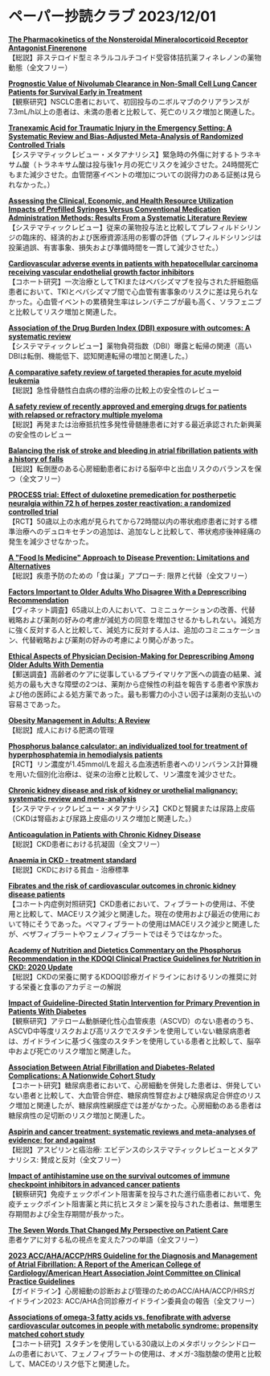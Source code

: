 # ペーパー抄読クラブ 2023/12/01

[**The Pharmacokinetics of the Nonsteroidal Mineralocorticoid Receptor Antagonist Finerenone**](https://pubmed.ncbi.nlm.nih.gov/37875671/)  
【総説】非ステロイド型ミネラルコルチコイド受容体拮抗薬フィネレノンの薬物動態（全文フリー）

[**Prognostic Value of Nivolumab Clearance in Non-Small Cell Lung Cancer Patients for Survival Early in Treatment**](https://pubmed.ncbi.nlm.nih.gov/37856040/)  
【観察研究】NSCLC患者において、初回投与のニボルマブのクリアランスが7.3mL/h以上の患者は、未満の患者と比較して、死亡のリスク増加と関連した。

[**Tranexamic Acid for Traumatic Injury in the Emergency Setting: A Systematic Review and Bias-Adjusted Meta-Analysis of Randomized Controlled Trials**](https://pubmed.ncbi.nlm.nih.gov/37999653/)  
【システマティックレビュー・メタアナリシス】緊急時の外傷に対するトラネキサム酸（トラネキサム酸は投与後1ヶ月の死亡リスクを減少させた。24時間死亡もまた減少させた。血管閉塞イベントの増加についての説得力のある証拠は見られなかった。）

[**Assessing the Clinical, Economic, and Health Resource Utilization Impacts of Prefilled Syringes Versus Conventional Medication Administration Methods: Results From a Systematic Literature Review**](https://pubmed.ncbi.nlm.nih.gov/38014840/)  
【システマティックレビュー】従来の薬物投与法と比較してプレフィルドシリンジの臨床的、経済的および医療資源活用の影響の評価（プレフィルドシリンジは投薬過誤、有害事象、損失および準備時間を一貫して減少させた。）

[**Cardiovascular adverse events in patients with hepatocellular carcinoma receiving vascular endothelial growth factor inhibitors**](https://pubmed.ncbi.nlm.nih.gov/38009283/)  
【コホート研究】一次治療としてTKIまたはベバシズマブを投与された肝細胞癌患者において、TKIとベバシズマブ間で心血管有害事象のリスクに差は見られなかった。心血管イベントの累積発生率はレンバチニブが最も高く、ソラフェニブと比較してリスク増加と関連した。

[**Association of the Drug Burden Index (DBI) exposure with outcomes: A systematic review**](https://pubmed.ncbi.nlm.nih.gov/38006299/)  
【システマティックレビュー】薬物負荷指数（DBI）曝露と転帰の関連（高いDBIは転倒、機能低下、認知関連転帰の増加と関連した。）

[**A comparative safety review of targeted therapies for acute myeloid leukemia**](https://pubmed.ncbi.nlm.nih.gov/38014918/)  
【総説】急性骨髄性白血病の標的治療の比較上の安全性のレビュー

[**A safety review of recently approved and emerging drugs for patients with relapsed or refractory multiple myeloma**](https://pubmed.ncbi.nlm.nih.gov/37906232/)  
【総説】再発または治療抵抗性多発性骨髄腫患者に対する最近承認された新興薬の安全性のレビュー

[**Balancing the risk of stroke and bleeding in atrial fibrillation patients with a history of falls**](https://pubmed.ncbi.nlm.nih.gov/37860853/)  
【総説】転倒歴のある心房細動患者における脳卒中と出血リスクのバランスを保つ（全文フリー）

[**PROCESS trial: Effect of duloxetine premedication for postherpetic neuralgia within 72 h of herpes zoster reactivation: a randomized controlled trial**](https://pubmed.ncbi.nlm.nih.gov/38015658/)  
【RCT】50歳以上の水疱が見られてから72時間以内の帯状疱疹患者に対する標準治療へのデュロキセチンの追加は、追加なしと比較して、帯状疱疹後神経痛の発生を減少させなかった。

[**A "Food Is Medicine" Approach to Disease Prevention: Limitations and Alternatives**](https://pubmed.ncbi.nlm.nih.gov/38032668/)  
【総説】疾患予防のための「食は薬」アプローチ: 限界と代替（全文フリー）

[**Factors Important to Older Adults Who Disagree With a Deprescribing Recommendation**](https://pubmed.ncbi.nlm.nih.gov/37819657/)  
【ヴィネット調査】65歳以上の人において、コミニュケーションの改善、代替戦略および薬剤の好みの考慮が減処方の同意を増加させるかもしれない。減処方に強く反対する人と比較して、減処方に反対する人は、追加のコミニュケーション、代替戦略および薬剤の好みの考慮により関心があった。

[**Ethical Aspects of Physician Decision-Making for Deprescribing Among Older Adults With Dementia**](https://pubmed.ncbi.nlm.nih.gov/37787993/)  
【郵送調査】高齢者のケアに従事しているプライマリケア医への調査の結果、減処方の最も大きな障壁の2つは、薬剤から症候性の利益を報告する患者や家族および他の医師による処方薬であった。最も影響力の小さい因子は薬剤の支払いの容易さであった。

[**Obesity Management in Adults: A Review**](https://pubmed.ncbi.nlm.nih.gov/38015216/)  
【総説】成人における肥満の管理

[**Phosphorus balance calculator: an individualized tool for treatment of hyperphosphatemia in hemodialysis patients**](https://pubmed.ncbi.nlm.nih.gov/38037501/)  
【RCT】リン濃度が1.45mmol/Lを超える血液透析患者へのリンバランス計算機を用いた個別化治療は、従来の治療と比較して、リン濃度を減少させた。

[**Chronic kidney disease and risk of kidney or urothelial malignancy: systematic review and meta-analysis**](https://pubmed.ncbi.nlm.nih.gov/38037426/)  
【システマティックレビュー・メタアナリシス】CKDと腎臓または尿路上皮癌（CKDは腎癌および尿路上皮癌のリスク増加と関連した。）

[**Anticoagulation in Patients with Chronic Kidney Disease**](https://pubmed.ncbi.nlm.nih.gov/38035566/)  
【総説】CKD患者における抗凝固（全文フリー）

[**Anaemia in CKD - treatment standard**](https://pubmed.ncbi.nlm.nih.gov/38012124/)  
【総説】CKDにおける貧血 - 治療標準

[**Fibrates and the risk of cardiovascular outcomes in chronic kidney disease patients**](https://pubmed.ncbi.nlm.nih.gov/38012115/)  
【コホート内症例対照研究】CKD患者において、フィブラートの使用は、不使用と比較して、MACEリスク減少と関連した。現在の使用および最近の使用において特にそうであった。ペマフィブラートの使用はMACEリスク減少と関連したが、ベザフィブラートやフェノフィブラートではそうではなかった。

[**Academy of Nutrition and Dietetics Commentary on the Phosphorus Recommendation in the KDOQI Clinical Practice Guidelines for Nutrition in CKD: 2020 Update**](https://pubmed.ncbi.nlm.nih.gov/38007185/)  
【総説】CKDの栄養に関するKDOQI診療ガイドラインにおけるリンの推奨に対する栄養と食事のアカデミーの解説

[**Impact of Guideline-Directed Statin Intervention for Primary Prevention in Patients With Diabetes**](https://pubmed.ncbi.nlm.nih.gov/37851356/)  
【観察研究】アテローム動脈硬化性心血管疾患（ASCVD）のない患者のうち、ASCVD中等度リスクおよび高リスクでスタチンを使用していない糖尿病患者は、ガイドラインに基づく強度のスタチンを使用している患者と比較して、脳卒中および死亡のリスク増加と関連した。

[**Association Between Atrial Fibrillation and Diabetes-Related Complications: A Nationwide Cohort Study**](https://pubmed.ncbi.nlm.nih.gov/37851370/)  
【コホート研究】糖尿病患者において、心房細動を併発した患者は、併発していない患者と比較して、大血管合併症、糖尿病性腎症および糖尿病足合併症のリスク増加と関連したが、糖尿病性網膜症では差がなかった。心房細動のある患者は糖尿病性の足切断のリスク増加と関連した。

[**Aspirin and cancer treatment: systematic reviews and meta-analyses of evidence: for and against**](https://pubmed.ncbi.nlm.nih.gov/38030748/)  
【総説】アスピリンと癌治療: エビデンスのシステマティックレビューとメタアナリシス: 賛成と反対（全文フリー）

[**Impact of antihistamine use on the survival outcomes of immune checkpoint inhibitors in advanced cancer patients**](https://pubmed.ncbi.nlm.nih.gov/38018837/)  
【観察研究】免疫チェックポイント阻害薬を投与された進行癌患者において、免疫チェックポイント阻害薬と共に抗ヒスタミン薬を投与された患者は、無増悪生存期間および全生存期間が長かった。

[**The Seven Words That Changed My Perspective on Patient Care**](https://pubmed.ncbi.nlm.nih.gov/38012045/)  
患者ケアに対する私の視点を変えた7つの単語（全文フリー）

[**2023 ACC/AHA/ACCP/HRS Guideline for the Diagnosis and Management of Atrial Fibrillation: A Report of the American College of Cardiology/American Heart Association Joint Committee on Clinical Practice Guidelines**](https://pubmed.ncbi.nlm.nih.gov/38033089/)  
【ガイドライン】心房細動の診断および管理のためのACC/AHA/ACCP/HRSガイドライン2023: ACC/AHA合同診療ガイドライン委員会の報告（全文フリー）

[**Associations of omega-3 fatty acids vs. fenofibrate with adverse cardiovascular outcomes in people with metabolic syndrome: propensity matched cohort study**](https://pubmed.ncbi.nlm.nih.gov/38017618/)  
【コホート研究】スタチンを使用している30歳以上のメタボリックシンドロームの患者において、フェノフィブラートの使用は、オメガ-3脂肪酸の使用と比較して、MACEのリスク低下と関連した。